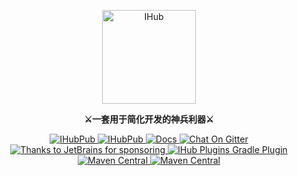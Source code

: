 <p align="center">
  <a target="_blank" href="https://ihub.pub/"><img src="https://doc.ihub.pub/ihub_logo.svg" height="150" alt="IHub"></a>
</p>
<p align="center">
  <strong>⚔一套用于简化开发的神兵利器⚔</strong>
</p>
<p align="center">
	<a target="_blank" href="https://github.com/ihub-pub">
		<img src="https://img.shields.io/badge/GitHub-181717.svg?style=flat&logo=GitHub" alt="IHubPub"/>
	</a>
	<a target="_blank" href="https://gitee.com/ihub-pub">
		<img src="https://img.shields.io/badge/Gitee-C71D23.svg?style=flat&logo=Gitee" alt="IHubPub"/>
	</a>
	<a target="_blank" href="https://doc.ihub.pub">
		<img src="https://img.shields.io/badge/Docs-8CA1AF.svg?style=flat&logo=Read+the+Docs&logoColor=white" alt="Docs"/>
	</a>
	<a target="_blank" href="https://gitter.im/ihub-pub/community?utm_source=badge&utm_medium=badge&utm_campaign=pr-badge&utm_content=badge">
		<img src="https://img.shields.io/badge/Gitter-45af90.svg?style=flat&logo=Gitter&logoColor=white" alt="Chat On Gitter"/>
	</a>
	<a target="_blank" href="https://www.jetbrains.com">
		<img src="https://img.shields.io/badge/JetBrains-white.svg?style=flat&logo=JetBrains&logoColor=black" alt="Thanks to JetBrains for sponsoring"/>
	</a>
	<a target="_blank" href="https://plugins.gradle.org/plugin/pub.ihub.plugin">
		<img src="https://img.shields.io/maven-metadata/v?color=white&label=IHub+Plugins&labelColor=02303A&logo=Gradle&metadataUrl=https%3A%2F%2Fplugins.gradle.org%2Fm2%2Fpub%2Fihub%2Fplugin%2Fihub-plugins%2Fmaven-metadata.xml" alt="IHub Plugins Gradle Plugin"/>
	</a>
	<a target="_blank" href="https://mvnrepository.com/artifact/pub.ihub.lib">
		<img src="https://img.shields.io/maven-central/v/pub.ihub.lib/ihub-bom?color=white&label=IHub+Libs&labelColor=C71A36&logo=Apache+Maven&logoColor=white" alt="Maven Central"/>
	</a>
	<a target="_blank" href="https://mvnrepository.com/artifact/pub.ihub.keel">
		<img src="https://img.shields.io/maven-central/v/pub.ihub.keel/ihub-bom?color=white&label=IHub+Keel&labelColor=4298B8&logo=Apache+Groovy&logoColor=white" alt="Maven Central"/>
	</a>
</p>
